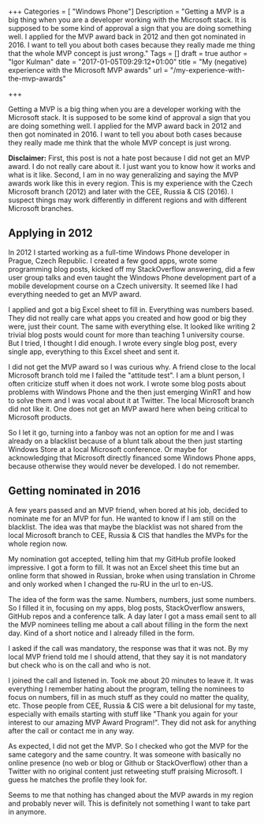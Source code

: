 ﻿+++
Categories = [ "Windows Phone"]
Description = "Getting a MVP is a big thing when you are a developer working with the Microsoft stack. It is supposed to be some kind of approval a sign that you are doing something well. I applied for the MVP award back in 2012 and then got nominated in 2016. I want to tell you about both cases because they really made me thing that the whole MVP concept is just wrong."
Tags = []
draft = true
author = "Igor Kulman"
date = "2017-01-05T09:29:12+01:00"
title = "My (negative) experience with the Microsoft MVP awards"
url = "/my-experience-with-the-mvp-awards"

+++

Getting a MVP is a big thing when you are a developer working with the Microsoft stack. It is supposed to be some kind of approval a sign that you are doing something well. I applied for the MVP award back in 2012 and then got nominated in 2016. I want to tell you about both cases because they really made me think that the whole MVP concept is just wrong.

**Disclaimer:** First, this post is not a hate post because I did not get an MVP award. I do not really care about it. I just want you to know how it works and what is it like. Second, I am in no way generalizing and saying the MVP awards work like this in every region. This is my experience with the Czech Microsoft branch (2012) and later with the CEE, Russia & CIS (2016). I suspect things may work differently in different regions and with different Microsoft branches.

<!--more-->

## Applying in 2012

In 2012 I started working as a full-time Windows Phone developer in Prague, Czech Republic. I created a few good apps, wrote some programming blog posts, kicked off my StackOverflow answering, did a few user group talks and even taught the Windows Phone development part of a mobile development course on a Czech university. It seemed like I had everything needed to get an MVP award.

I applied and got a big Excel sheet to fill in. Everything was numbers based. They did not really care what apps you created and how good or big they were, just their count. The same with everything else. It looked like writing 2 trivial blog posts would count for more than teaching 1 university course. But I tried, I thought I did enough. I wrote every single blog post, every single app, everything to this Excel sheet and sent it.

I did not get the MVP award so I was curious why. A friend close to the local Microsoft branch told me I failed the "attitude test". I am a blunt person, I often criticize stuff when it does not work. I wrote some blog posts about problems with Windows Phone and the then just emerging WinRT and how to solve them and I was vocal about it at Twitter. The local Microsoft branch did not like it. One does not get an MVP award here when being critical to Microsoft products. 

So I let it go, turning into a fanboy was not an option for me and I was already on a blacklist because of a blunt talk about the then just starting Windows Store at a local Microsoft conference. Or maybe for acknowledging that Microsoft directly financed some Windows Phone apps, because otherwise they would never be developed. I do not remember. 

## Getting nominated in 2016

A few years passed and an MVP friend, when bored at his job, decided to nominate me for an MVP for fun. He wanted to know if I am still on the blacklist. The idea was that maybe the blacklist was not shared from the local Microsoft branch to CEE, Russia & CIS that handles the MVPs for the whole region now.

My nomination got accepted, telling him that my GitHub profile looked impressive. I got a form to fill. It was not an Excel sheet this time but an online form that showed in Russian, broke when using translation in Chrome and only worked when I changed the ru-RU in the url to en-US. 

The idea of the form was the same. Numbers, numbers, just some numbers. So I filled it in, focusing on my apps, blog posts, StackOverflow answers, GitHub repos and a conference talk. A day later I got a mass email sent to all the MVP nominees telling me about a call about filling in the form the next day. Kind of a short notice and I already filled in the form. 

I asked if the call was mandatory, the response was that it was not. By my local MVP friend told me I should attend, that they say it is not mandatory but check who is on the call and who is not.

I joined the call and listened in. Took me about 20 minutes to leave it. It was everything I remember hating about the program, telling the nominees to focus on numbers, fill in as much stuff as they could no matter the quality, etc. Those people from CEE, Russia & CIS were a bit delusional for my taste, especially with emails starting with stuff like "Thank you again for your interest to our amazing MVP Award Program!". They did not ask for anything after the call or contact me in any way. 

As expected, I did not get the MVP. So I checked who got the MVP for the same category and the same country. It was someone with basically no online presence (no web or blog or Github or StackOverflow) other than a Twitter with no original content just retweeting stuff praising Microsoft. I guess he matches the profile they look for. 

Seems to me that nothing has changed about the MVP awards in my region and probably never will. This is definitely not something I want to take part in anymore.